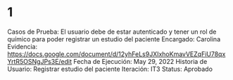 # 1

Casos de Prueba: El usuario debe de estar autenticado y tener un rol de químico para poder registrar un estudio del paciente
Encargado: Carolina
Evidencia: https://docs.google.com/document/d/12yhFeLs9JXIxhoKmavVEZqFiU78qxYrtR5OSNgJPs3E/edit
Fecha de Ejecución: May 29, 2022
Historia de Usuario: Registrar estudio del paciente
Iteración: IT3
Status: Aprobado